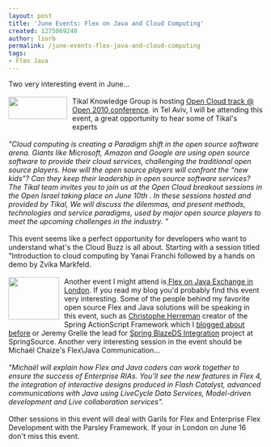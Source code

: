 ```yaml
---
layout: post
title: 'June Events: Flex on Java and Cloud Computing'
created: 1275069240
author: liorb
permalink: /june-events-flex-java-and-cloud-computing
tags:
- Flex Java
---
```

Two very interesting event in June...<br /><br /><a onblur="try {parent.deselectBloggerImageGracefully();} catch(e) {}" href="http://3.bp.blogspot.com/_tECzk8Tdl88/TAAFwDronkI/AAAAAAAAAIM/INrGS22ndk0/s1600/tikallogo.png"><img style="float: left; margin: 0pt 10px 10px 0pt; cursor: pointer; width: 116px; height: 44px;" src="http://3.bp.blogspot.com/_tECzk8Tdl88/TAAFwDronkI/AAAAAAAAAIM/INrGS22ndk0/s400/tikallogo.png" alt="" id="BLOGGER_PHOTO_ID_5476383470062706242" border="0" /></a>Tikal Knowledge Group is hosting <a href="http://www.tikalk.com/tikals-open-cloud-track-open-2010-conference">Open Cloud track @ Open 2010 conference</a><span style="font-style: italic;">. </span>in Tel Aviv, I will be attending this event, a great opportunity to hear some of Tikal's experts<span style="font-style: italic;"><br /><br />"Cloud computing is creating a Paradigm shift in the open source software arena.</span> <span style="font-style: italic;">Giants like Microsoft, Amazon and Google are using open source software to provide their cloud services, challenging the traditional open source players. How will the open source players will confront the “new kids”? Can they keep their leadership in open source software services?</span> <span style="font-style: italic;">The Tikal team invites you to join us at the Open Cloud breakout sessions in the Open Israel taking place on June 10th . In these sessions hosted and provided by Tikal, We will discuss the dilemmas, and present methods, technologies and service paradigms, used by major open source players to meet the upcoming challenges in the industry. "<br /></span><span><br />This event seems like a perfect opportunity for developers who want to understand what's the Cloud Buzz is all about. Starting with a session titled "Introduction to cloud computing by Yanai Franchi followed by a hands on demo by Zvika Markfeld.<br /><br /></span><a onblur="try {parent.deselectBloggerImageGracefully();} catch(e) {}" href="http://skillsmatter.com/event/java-jee/flex-on-java-exchange-2010"><img style="float: left; margin: 0pt 10px 10px 0pt; cursor: pointer; width: 100px; height: 84px;" src="http://3.bp.blogspot.com/_tECzk8Tdl88/TAAIA-MVFnI/AAAAAAAAAIU/miRMImFyasw/s400/flex-on-java-exchange_100x84_imattending.gif" alt="" id="BLOGGER_PHOTO_ID_5476385959670257266" border="0" /></a><span>Another event I might attend is<a href="http://skillsmatter.com/event/java-jee/flex-on-java-exchange-2010"> Flex on Java Exchange in London</a></span><span>. If you read my blog you'd probably find this event very interesting. Some of the people behind my favorite open source Flex and Java solutions will be speaking in this event, such as <a href="http://www.herrodius.com/blog/">Christophe Herreman</a> creator of the Spring ActionScript Framework which I <a href="http://flexonjava.blogspot.com/2009/04/consuming-web-services-with-flex-using.html">blogged about before</a> or Jeremy Grelle the lead for <a href="http://www.springsource.org/spring-flex">Spring BlazeDS Integration</a> project at SpringSource. Another very interesting session in the event should be Michaël Chaize's Flex\Java Communication...</span><span style="font-style: italic;"><br /><br />"Michaël will explain how Flex and Java coders can work together to ensure the success of Enterprise RIAs. You’ll see the new features in Flex 4, the integration of interactive designs produced in Flash Catalyst, advanced communications with Java using LiveCycle Data Services, Model-driven development and Live collaboration services".<br /><br /></span><span>Other sessions in this event will deal with Garils for Flex and Enterprise Flex Development with the Parsley Framework.</span><span> If your in London on June 16 don't  miss this event.</span><br /><span style="font-style: italic;"><br /><br /><br /></span>
